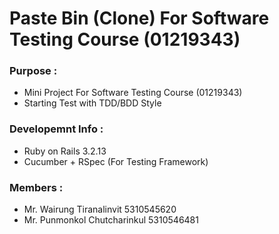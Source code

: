 Paste Bin (Clone) For Software Testing Course (01219343)
====================
### Purpose : 

- Mini Project For Software Testing Course (01219343)
- Starting Test with TDD/BDD Style

### Developemnt Info :

- Ruby on Rails 3.2.13
- Cucumber + RSpec (For Testing Framework)

### Members :

- Mr. Wairung Tiranalinvit 		5310545620
- Mr. Punmonkol Chutcharinkul 	5310546481